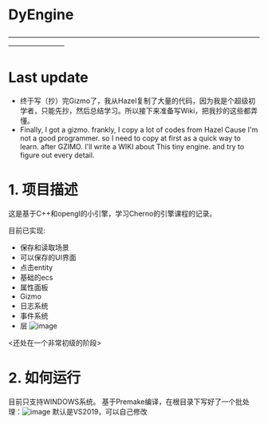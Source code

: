 # DyEngine
————————————————————————————————————————————
# Last update
- 终于写（抄）完Gizmo了，我从Hazel复制了大量的代码，因为我是个超级初学者，只能先抄，然后总结学习。所以接下来准备写Wiki，把我抄的这些都弄懂。
- Finally, I got a gizmo. frankly, I copy a lot of codes from Hazel Cause I'm not a good programmer. so I need to copy at first as a quick way to learn.
after GZIMO. I'll write a WIKI about This tiny engine. and try to figure out every detail.

# 1. 项目描述

这是基于C++和opengl的小引擎，学习Cherno的引擎课程的记录。

目前已实现:
- 保存和读取场景
- 可以保存的UI界面
- 点击entity
- 基础的ecs
- 属性面板
- Gizmo
- 日志系统
- 事件系统
- 层
![image](https://user-images.githubusercontent.com/31367799/189267601-7da630bf-361a-43eb-8f6f-9377fe1a220f.png)

<还处在一个非常初级的阶段>

# 2. 如何运行
目前只支持WINDOWS系统。
基于Premake编译，在根目录下写好了一个批处理：![image](https://user-images.githubusercontent.com/31367799/185866568-dec06497-fcdf-482c-8da6-7c01410ab2fd.png)
默认是VS2019，可以自己修改
